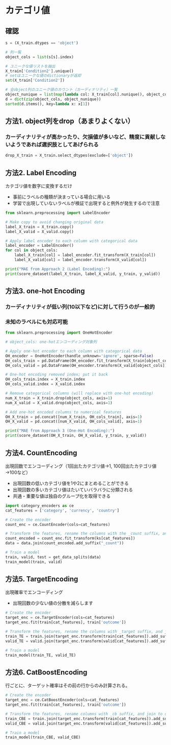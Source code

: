 # カテゴリ値

## 確認
```py
s = (X_train.dtypes == 'object')

# 列一覧
object_cols = list(s[s].index)

# ユニークな値リストを抽出
X_train['Condition2'].unique()
# setはユニークな値のdictionaryが返却
set(X_train['Condition2'])

# 全object列のユニーク値のカウント（カーディナリティ）一覧
object_nunique = list(map(lambda col: X_train[col].nunique(), object_cols))
d = dict(zip(object_cols, object_nunique))
sorted(d.items(), key=lambda x: x[1])

```

## 方法1. object列をdrop（あまりよくない）
### カーディナリティが高かったり、欠損値が多いなど、精度に貢献しないようであれば選択肢としてあげられる
```py
drop_X_train = X_train.select_dtypes(exclude=['object'])
```

## 方法2. Label Encoding
カテゴリ値を数字に変換するだけ
  - 事前にラベルの種類が決まっている場合に用いる
  - 学習で出現していないラベルが検証で出現すると例外が発生するので注意
```py
from sklearn.preprocessing import LabelEncoder

# Make copy to avoid changing original data 
label_X_train = X_train.copy()
label_X_valid = X_valid.copy()

# Apply label encoder to each column with categorical data
label_encoder = LabelEncoder()
for col in object_cols:
    label_X_train[col] = label_encoder.fit_transform(X_train[col])
    label_X_valid[col] = label_encoder.transform(X_valid[col])

print("MAE from Approach 2 (Label Encoding):") 
print(score_dataset(label_X_train, label_X_valid, y_train, y_valid))
```

## 方法3. one-hot Encoding
### カーディナリティが低い列(10以下など)に対して行うのが一般的
### 未知のラベルにも対応可能
```py
from sklearn.preprocessing import OneHotEncoder

# object_cols: one-hotエンコーディング対象列

# Apply one-hot encoder to each column with categorical data
OH_encoder = OneHotEncoder(handle_unknown='ignore', sparse=False)
OH_cols_train = pd.DataFrame(OH_encoder.fit_transform(X_train[object_cols]))
OH_cols_valid = pd.DataFrame(OH_encoder.transform(X_valid[object_cols]))

# One-hot encoding removed index; put it back
OH_cols_train.index = X_train.index
OH_cols_valid.index = X_valid.index

# Remove categorical columns (will replace with one-hot encoding)
num_X_train = X_train.drop(object_cols, axis=1)
num_X_valid = X_valid.drop(object_cols, axis=1)

# Add one-hot encoded columns to numerical features
OH_X_train = pd.concat([num_X_train, OH_cols_train], axis=1)
OH_X_valid = pd.concat([num_X_valid, OH_cols_valid], axis=1)

print("MAE from Approach 3 (One-Hot Encoding):") 
print(score_dataset(OH_X_train, OH_X_valid, y_train, y_valid))
```

## 方法4. CountEncoding
出現回数でエンコーディング（1回出たカテゴリ値→1, 100回出たカテゴリ値→100など）
- 出現回数の低いカテゴリ値を1や2にまとめることができる
- 出現回数の多いカテゴリ値はたいていバラバラに分類される
- 共通・重要な値は独自のグループ化を取得できる
```py
import category_encoders as ce
cat_features = ['category', 'currency', 'country']

# Create the encoder
count_enc = ce.CountEncoder(cols=cat_features)

# Transform the features, rename the columns with the _count suffix, and join to dataframe
count_encoded = count_enc.fit_transform(ks[cat_features])
data = data.join(count_encoded.add_suffix("_count"))

# Train a model 
train, valid, test = get_data_splits(data)
train_model(train, valid)
```

## 方法5. TargetEncoding
出現確率でエンコーディング
- 出現回数の少ない値の分散を減らします
```py
# Create the encoder
target_enc = ce.TargetEncoder(cols=cat_features)
target_enc.fit(train[cat_features], train['outcome'])

# Transform the features, rename the columns with _target suffix, and join to dataframe
train_TE = train.join(target_enc.transform(train[cat_features]).add_suffix('_target'))
valid_TE = valid.join(target_enc.transform(valid[cat_features]).add_suffix('_target'))

# Train a model
train_model(train_TE, valid_TE)
```

## 方法6. CatBoostEncoding
行ごとに、ターゲット確率はその前の行からのみ計算される。
```py
# Create the encoder
target_enc = ce.CatBoostEncoder(cols=cat_features)
target_enc.fit(train[cat_features], train['outcome'])

# Transform the features, rename columns with _cb suffix, and join to dataframe
train_CBE = train.join(target_enc.transform(train[cat_features]).add_suffix('_cb'))
valid_CBE = valid.join(target_enc.transform(valid[cat_features]).add_suffix('_cb'))

# Train a model
train_model(train_CBE, valid_CBE)
```